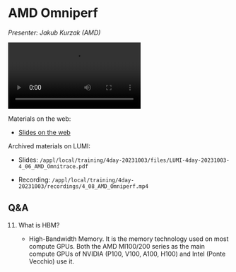 # AMD Omniperf

<!-- Cannot do in full italics as the ã is misplaced which is likely an mkdocs bug. -->
*Presenter: Jakub Kurzak (AMD)*

<!--
Course materials will be provided during and after the course.
-->

<video src="https://462000265.lumidata.eu/4day-20231003/recordings/4_08_AMD_Omniperf.mp4" controls="controls">
</video>

<!--
Temporary location of materials (for the lifetime of the training project):

-   Slides: `/project/project_465000644/Slides/AMD/session-5-tutorial_omniperf.pdf`
-->

Materials on the web:

-   [Slides on the web](https://462000265.lumidata.eu/4day-20231003/files/LUMI-4day-20231003-4_08_AMD_Omniperf.pdf)

Archived materials on LUMI:

-   Slides: `/appl/local/training/4day-20231003/files/LUMI-4day-20231003-4_06_AMD_Omnitrace.pdf`

-   Recording: `/appl/local/training/4day-20231003/recordings/4_08_AMD_Omniperf.mp4`


## Q&A

11. What is HBM?

    -   High-Bandwidth Memory. It is the memory technology used on most compute GPUs. Both the AMD MI100/200 series as the main compute GPUs of NVIDIA (P100, V100, A100, H100) and Intel (Ponte Vecchio) use it.

